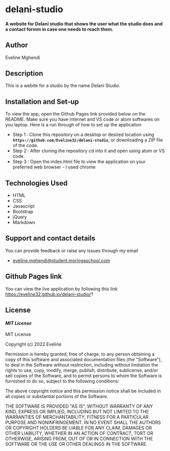 # delani-studio
#### A website for Delani studio that shows the user what the studio does and a contact formm in case one needs to reach them.

## Author
Eveline Mghendi


## Description
This is a webite for a studio by the name Delani Studio.


## Installation and Set-up
To view the app, open the Github Pages link provided below on the README.
Make sure you have internet and VS code or atom softwares on you laptop.
Here is a run through of how to set up the application
* Step 1 : Clone this repository on a desktop or desired location using **`https://github.com/Eveline32/delani-studio`**, or downloading a ZIP file of the code.
* Step 2 : After cloning the repository cd into it and open using atom or VS code.
* Step 3 : Open the index.html file to view the application on your preferred web browser - I used chrome

## Technologies Used
* HTML  
* CSS
* Javascript
* Bootstrap
* jQuery
* Markdown


## Support and contact details
You can provide feedback or raise any issues through my email
* eveline.mghendi@student.moringaschool.com

## Github Pages link
You can view the live application by following this link https://eveline32.github.io/delani-studio/?

## License
#### *MIT License*
MIT License

Copyright (c) 2022 Eveline

Permission is hereby granted, free of charge, to any person obtaining a copy
of this software and associated documentation files (the "Software"), to deal
in the Software without restriction, including without limitation the rights
to use, copy, modify, merge, publish, distribute, sublicense, and/or sell
copies of the Software, and to permit persons to whom the Software is
furnished to do so, subject to the following conditions:

The above copyright notice and this permission notice shall be included in all
copies or substantial portions of the Software.

THE SOFTWARE IS PROVIDED "AS IS", WITHOUT WARRANTY OF ANY KIND, EXPRESS OR
IMPLIED, INCLUDING BUT NOT LIMITED TO THE WARRANTIES OF MERCHANTABILITY,
FITNESS FOR A PARTICULAR PURPOSE AND NONINFRINGEMENT. IN NO EVENT SHALL THE
AUTHORS OR COPYRIGHT HOLDERS BE LIABLE FOR ANY CLAIM, DAMAGES OR OTHER
LIABILITY, WHETHER IN AN ACTION OF CONTRACT, TORT OR OTHERWISE, ARISING FROM,
OUT OF OR IN CONNECTION WITH THE SOFTWARE OR THE USE OR OTHER DEALINGS IN THE
SOFTWARE.
